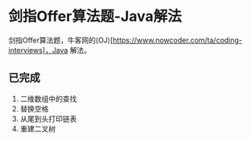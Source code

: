 # 剑指Offer算法题-Java解法
剑指Offer算法题，牛客网的(OJ)[https://www.nowcoder.com/ta/coding-interviews]，Java
解法。

## 已完成
1. 二维数组中的查找
2. 替换空格
3. 从尾到头打印链表
4. 重建二叉树